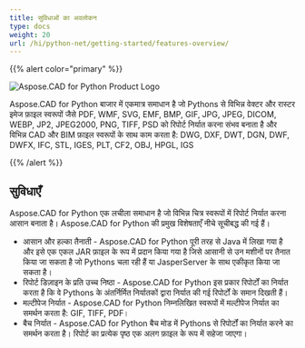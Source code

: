 ```yaml
---
title: सुविधाओं का अवलोकन
type: docs
weight: 20
url: /hi/python-net/getting-started/features-overview/
---
```


{{% alert color="primary" %}}

![Aspose.CAD for Python Product Logo](/_assets/home_4.png)

Aspose.CAD for Python बाजार में एकमात्र समाधान है जो Pythons से विभिन्न वेक्टर और रास्टर इमेज फ़ाइल स्वरूपों जैसे PDF, WMF, SVG, EMF, BMP, GIF, JPG, JPEG, DICOM, WEBP, JP2, JPEG2000, PNG, TIFF, PSD को रिपोर्ट निर्यात करना संभव बनाता है और विभिन्न CAD और BIM फ़ाइल स्वरूपों के साथ काम करता है: DWG, DXF, DWT, DGN, DWF, DWFX, IFC, STL, IGES, PLT, CF2, OBJ, HPGL, IGS

{{% /alert %}}

## सुविधाएँ

Aspose.CAD for Python एक लचीला समाधान है जो विभिन्न चित्र स्वरूपों में रिपोर्ट निर्यात करना आसान बनाता है। Aspose.CAD for Python की प्रमुख विशेषताएँ नीचे सूचीबद्ध की गई हैं।

- आसान और हल्का तैनाती - Aspose.CAD for Python पूरी तरह से Java में लिखा गया है और इसे एक एकल JAR फ़ाइल के रूप में प्रदान किया गया है जिसे आसानी से उन मशीनों पर तैनात किया जा सकता है जो Pythons चला रही हैं या JasperServer के साथ एकीकृत किया जा सकता है।
- रिपोर्ट डिज़ाइन के प्रति उच्च निष्ठा - Aspose.CAD for Python इस प्रकार रिपोर्टों का निर्यात करता है कि वे Pythons के अंतर्निर्मित निर्यातकों द्वारा निर्यात की गई रिपोर्टों के समान दिखती हैं।
- मल्टीपेज निर्यात - Aspose.CAD for Python निम्नलिखित स्वरूपों में मल्टीपेज निर्यात का समर्थन करता है: GIF, TIFF, PDF।
- बैच निर्यात - Aspose.CAD for Python बैच मोड में Pythons से रिपोर्टों का निर्यात करने का समर्थन करता है। रिपोर्ट का प्रत्येक पृष्ठ एक अलग फ़ाइल के रूप में सहेजा जाएगा।
